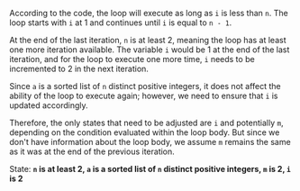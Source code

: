 According to the code, the loop will execute as long as `i` is less than `n`. The loop starts with `i` at 1 and continues until `i` is equal to `n - 1`. 

At the end of the last iteration, `n` is at least 2, meaning the loop has at least one more iteration available. The variable `i` would be 1 at the end of the last iteration, and for the loop to execute one more time, `i` needs to be incremented to 2 in the next iteration.

Since `a` is a sorted list of `n` distinct positive integers, it does not affect the ability of the loop to execute again; however, we need to ensure that `i` is updated accordingly.

Therefore, the only states that need to be adjusted are `i` and potentially `m`, depending on the condition evaluated within the loop body. But since we don't have information about the loop body, we assume `m` remains the same as it was at the end of the previous iteration.

State: **`n` is at least 2, `a` is a sorted list of `n` distinct positive integers, `m` is 2, `i` is 2**